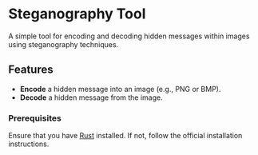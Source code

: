 # Steganography Tool

A simple tool for encoding and decoding hidden messages within images using steganography techniques.

## Features

- **Encode** a hidden message into an image (e.g., PNG or BMP).
- **Decode** a hidden message from the image.

### Prerequisites

Ensure that you have [Rust](https://www.rust-lang.org/learn/get-started) installed. If not, follow the official installation instructions.

